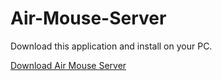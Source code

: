 # Air-Mouse-Server
Download this application and install on your PC.

<a href="https://github.com/vamshidhar281997/Air-Mouse-Server/tree/main/Air Mouse.exe">Download Air Mouse Server</a>
